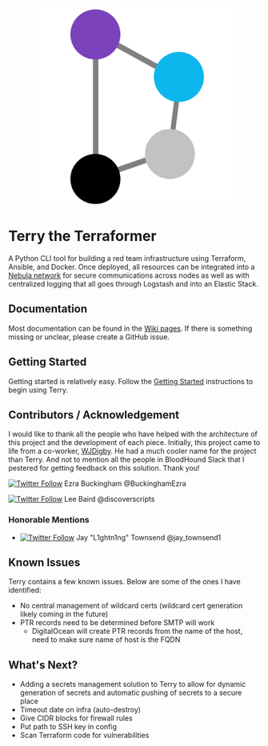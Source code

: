 
<p align="center">
  <img src=".docs/terry-whitebg.png" width="400" title="Terry Logo">
</p>

# Terry the Terraformer

A Python CLI tool for building a red team infrastructure using Terraform, Ansible, and Docker. Once deployed, all resources can be integrated into a [Nebula network](https://github.com/slackhq/nebula) for secure communications across nodes as well as with centralized logging that all goes through Logstash and into an Elastic Stack.

## Documentation

Most documentation can be found in the [Wiki pages](https://github.com/ezra-buckingham/terry-the-terraformer/wiki). If there is something missing or unclear, please create a GitHub issue.

## Getting Started

Getting started is relatively easy. Follow the [Getting Started](https://github.com/ezra-buckingham/terry-the-terraformer/wiki/Getting-Started) instructions to begin using Terry.

## Contributors / Acknowledgement

I would like to thank all the people who have helped with the architecture of this project and the development of each piece. Initially, this project came to life from a co-worker, [WJDigby](https://github.com/WJDigby). He had a much cooler name for the project than Terry. And not to mention all the people in BloodHound Slack that I pestered for getting feedback on this solution. Thank you!

[![Twitter Follow](https://img.shields.io/twitter/follow/buckinghamezra.svg?style=social&label=Follow)](https://twitter.com/buckinghamezra) Ezra Buckingham @BuckinghamEzra

[![Twitter Follow](https://img.shields.io/twitter/follow/discoverscripts.svg?style=social&label=Follow)](https://twitter.com/discoverscripts) Lee Baird @discoverscripts

### Honorable Mentions

* [![Twitter Follow](https://img.shields.io/twitter/follow/jay_townsend1.svg?style=social&label=Follow)](https://twitter.com/jay_townsend1) Jay "L1ghtn1ng" Townsend @jay_townsend1

## Known Issues

Terry contains a few known issues. Below are some of the ones I have identified:

* No central management of wildcard certs (wildcard cert generation likely coming in the future)
* PTR records need to be determined before SMTP will work
  * DigitalOcean will create PTR records from the name of the host, need to make sure name of host is the FQDN

## What's Next?

* Adding a secrets management solution to Terry to allow for dynamic generation of secrets and automatic pushing of secrets to a secure place
* Timeout date on infra (auto-destroy)
* Give CIDR blocks for firewall rules
* Put path to SSH key in config
* Scan Terraform code for vulnerabilities

